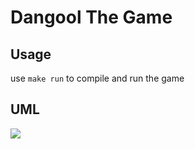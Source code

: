 # Dangool The Game

## Usage

use `make run` to compile and run the game

## UML

[![](https://mermaid.ink/img/pako:eNptlW1P2zAQx7-KZYQEWlv1GRohXtAyQKJb1Q4mbZkmNzlaD8eOHKfQMb77_JQ2SVFfpP7d-e6fu7PzhiMRAw5wxEiWTShZSZKEPORTsaF89XX5B138azbRjJEtyAN8zSHZHtAvs3HIF4osGezYIqXPcECvcqXEYTa3vGIieg65zeGDrIGyGOIKnOSJ0VCLPIcXIrWje3pPShLBa1Dv0-_1DaQklDt0I0Vu3CrwO2HM5FVUbcsqdcYq3gmpYh_sQOhMSEX2kQN0pFFGFTV18UINfCQsh3KlDJwK57fb_AndEh4zGAvGaKZtJ6e2m8Bzn47kGZhlGZoaqDq8hw2wBTCIVBmPJcRUZZXtoJQWVWETWOaresix4E9UJsSInon0ITXaiqZq9U20FIIhmv3Odp227bU2yhW6nYWHJdQ18bMJ0msncVxDc5GCH2yNTLyizGgJK_qx5dqMQcjd9FdEHB_X4CISUiewVUMXrdYlmpK0WBunqVj-_FUGB7tM-2wrXNNKTZ1I8uI7SVLUaiFnc8td3cZriJ73nXc-De97WgpojqOkCnajESDzuFOQGInFf5No30JL7F4ldbf1QL8qVDMZlpsXqlAnjtHoGWw57V2wK8GEJGQFxZGuU32X7GPcZXPIotxFcXdH2WjmqURtq4Cu1pX5vRck1vIXkQTg5crbk2GKvEfXr9T3omBHNuqNJBtb_r2-jaAx-kx5PCNqbfZUxtpaH7ibamOtHmNrdgfXhz453RfE2ycUPqBziMzYllS6I4uKE2wLvs1MLy6azUvfUE-KMj0KlidQwXZzZsahDhdkA3WDC5CVmFU3XhO-steNEYgbOAF9_GmsPzhvIUcoxGoNOjEO9N8YnkjOVIhD_q5dSa7EYssjHCiZQwPnaUwU-E8UDp4IyzRNCf8hRFI46SUO3vArDjqdYeu8N-r3eqNurzMYnY8aeIuDbrvV7g_654NOpzccnLWH7w381wZot0Zt_ev0z7rD7uCs1-03sLnqhJz6T6R5vP8HDxJq0w?type=png)](https://mermaid.live/edit#pako:eNptlW1P2zAQx7-KZYQEWlv1GRohXtAyQKJb1Q4mbZkmNzlaD8eOHKfQMb77_JQ2SVFfpP7d-e6fu7PzhiMRAw5wxEiWTShZSZKEPORTsaF89XX5B138azbRjJEtyAN8zSHZHtAvs3HIF4osGezYIqXPcECvcqXEYTa3vGIieg65zeGDrIGyGOIKnOSJ0VCLPIcXIrWje3pPShLBa1Dv0-_1DaQklDt0I0Vu3CrwO2HM5FVUbcsqdcYq3gmpYh_sQOhMSEX2kQN0pFFGFTV18UINfCQsh3KlDJwK57fb_AndEh4zGAvGaKZtJ6e2m8Bzn47kGZhlGZoaqDq8hw2wBTCIVBmPJcRUZZXtoJQWVWETWOaresix4E9UJsSInon0ITXaiqZq9U20FIIhmv3Odp227bU2yhW6nYWHJdQ18bMJ0msncVxDc5GCH2yNTLyizGgJK_qx5dqMQcjd9FdEHB_X4CISUiewVUMXrdYlmpK0WBunqVj-_FUGB7tM-2wrXNNKTZ1I8uI7SVLUaiFnc8td3cZriJ73nXc-De97WgpojqOkCnajESDzuFOQGInFf5No30JL7F4ldbf1QL8qVDMZlpsXqlAnjtHoGWw57V2wK8GEJGQFxZGuU32X7GPcZXPIotxFcXdH2WjmqURtq4Cu1pX5vRck1vIXkQTg5crbk2GKvEfXr9T3omBHNuqNJBtb_r2-jaAx-kx5PCNqbfZUxtpaH7ibamOtHmNrdgfXhz453RfE2ycUPqBziMzYllS6I4uKE2wLvs1MLy6azUvfUE-KMj0KlidQwXZzZsahDhdkA3WDC5CVmFU3XhO-steNEYgbOAF9_GmsPzhvIUcoxGoNOjEO9N8YnkjOVIhD_q5dSa7EYssjHCiZQwPnaUwU-E8UDp4IyzRNCf8hRFI46SUO3vArDjqdYeu8N-r3eqNurzMYnY8aeIuDbrvV7g_654NOpzccnLWH7w381wZot0Zt_ev0z7rD7uCs1-03sLnqhJz6T6R5vP8HDxJq0w)
